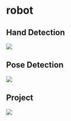 # robot

## Hand Detection
<img src="https://camo.githubusercontent.com/cc87e384b553a0f19dcf8a36341b37a7081edc0b21b0d0ac364200b9e3bb98a1/68747470733a2f2f6d65646961706970652e6465762f696d616765732f6d6f62696c652f68616e645f6c616e646d61726b732e706e67" />

## Pose Detection

<img src="https://camo.githubusercontent.com/d3afebfc801ee1a094c28604c7a0eb25f8b9c9925f75b0fff4c8c8b4871c0d28/68747470733a2f2f6d65646961706970652e6465762f696d616765732f6d6f62696c652f706f73655f747261636b696e675f66756c6c5f626f64795f6c616e646d61726b732e706e67" />

## Project
![]("img/albert_map.png")
